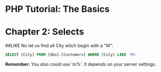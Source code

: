 # PHP Tutorial: The Basics
# Chapter 2: Selects




##LIKE
No let us find all City witch begin with a "M":
```sql
SELECT [City] FROM [dbo].[Customers] WHERE [City] LIKE 'M%'
```
**Remember:** You also could use 'm%'. It depends on your server settings.


